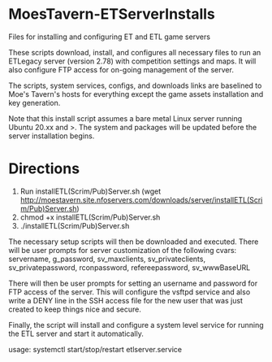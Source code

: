 # MoesTavern-ETServerInstalls
Files for installing and configuring ET and ETL game servers

These scripts download, install, and configures all necessary files to run an ETLegacy server (version 2.78) with competition settings and maps. It will also configure FTP access for on-going management of the server.

The scripts, system services, configs, and downloads links are baselined to Moe's Tavern's hosts for everything except the game assets installation and key generation.

Note that this install script assumes a bare metal Linux server running Ubuntu 20.xx and >.  The system and packages will be updated before the server installation begins.


# Directions

1.  Run installETL(Scrim/Pub)Server.sh  (wget http://moestavern.site.nfoservers.com/downloads/server/installETL(Scrim/Pub)Server.sh)
2.  chmod +x installETL(Scrim/Pub)Server.sh
3.  ./installETL(Scrim/Pub)Server.sh

The necessary setup scripts will then be downloaded and executed.  There will be user prompts for server customization of the following cvars:
servername, g_password, sv_maxclients, sv_privateclients, sv_privatepassword, rconpassword, refereepassword, sv_wwwBaseURL

There will then be user prompts for setting an username and password for FTP access of the server.  This will configure the vsftpd service and also write a DENY line in the SSH access file for the new user that was just created to keep things nice and secure.

Finally, the script will install and configure a system level service for running the ETL server and start it automatically.  

usage:  systemctl start/stop/restart etlserver.service
